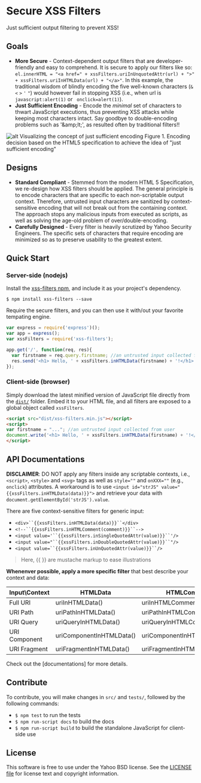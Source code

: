 Secure XSS Filters
=================
Just sufficient output filtering to prevent XSS!

## Goals

- **More Secure** - Context-dependent output filters that are developer-friendly and easy to comprehend. It is secure to apply our filters like so: ```el.innerHTML = "<a href=" + xssFilters.uriInUnquotedAttr(url) + ">" + xssFilters.uriInHTMLData(url) + "</a>"```. In this example, the traditional wisdom of blindly encoding the five well-known characters (```&``` ```<``` ```>``` ```'``` ```"```) would however fail in stopping XSS (i.e., when url is ```javascript:alert(1)``` or ``` onclick=alert(1)```).
- **Just Sufficient Encoding** - Encode the *minimal* set of characters to thwart JavaScript executions, thus preventing XSS attacks while keeping most characters intact. Say goodbye to double-encoding problems such as '&amp;amp;lt;', as resulted often by traditional filters!!

![alt Visualizing the concept of just sufficient encoding](https://ierg4210.github.io/web/images/xss-filters/xss-filters.png)
Figure 1. Encoding decision based on the HTML5 specification to achieve the idea of "just sufficient encoding"

## Designs

- **Standard Compliant** - Stemmed from the modern HTML 5 Specification, we re-design how XSS filters should be applied. The general principle is to encode characters that are specific to each non-scriptable output context. Therefore, untrusted input characters are sanitized by context-sensitive encoding that will not break out from the containing context. The approach stops any malicious inputs from executed as scripts, as well as solving the age-old problem of over/double-encoding.
- **Carefully Designed** - Every filter is heavily scrutized by Yahoo Security Engineers. The specific sets of characters that require encoding are minimized so as to preserve usability to the greatest extent.

## Quick Start

### Server-side (nodejs)

Install the [xss-filters npm](https://www.npmjs.com/package/xss-filters), and include it as your project's dependency.
```
$ npm install xss-filters --save
```

Require the secure filters, and you can then use it with/out your favorite tempating engine.
```javascript
var express = require('express')();
var app = express();
var xssFilters = require('xss-filters');

app.get('/', function(req, res){
  var firstname = req.query.firstname; //an untrusted input collected from user
  res.send('<h1> Hello, ' + xssFilters.inHTMLData(firstname) + '!</h1>');
});
```

### Client-side (browser)

Simply download the latest minified version of JavaScript file directly from the [`dist/`](./dist) folder. Embed it to your HTML file, and all filters are exposed to a global object called `xssFilters`.
```html
<script src="dist/xss-filters.min.js"></script>
<script>
var firstname = "..."; //an untrusted input collected from user
document.write('<h1> Hello, ' + xssFilters.inHTMLData(firstname) + '!</h1>')
</script>
```

API Documentations
-------
**DISCLAIMER**: DO NOT apply any filters inside any scriptable contexts, i.e., `<script>`, `<style>` and `<svg>` tags as well as `style=""` and `onXXX=""` (e.g., `onclick`) attributes. A workaround is to use `<input id="strJS" value="{{xssFilters.inHTMLData(data)}}">` and retrieve your data with `document.getElementById('strJS').value`.

There are five context-sensitive filters for generic input:
 - `<div>``{{xssFilters.inHTMLData(data)}}``</div>`
 - `<!--``{{xssFilters.inHTMLComment(comment)}}``-->`
 - `<input value='``{{xssFilters.inSingleQuotedAttr(value)}}``'/>`
 - `<input value="``{{xssFilters.inDoubleQuotedAttr(value)}}``"/>`
 - `<input value=``{{xssFilters.inUnQuotedAttr(value)}}``/>`

> Here, {{ }} are mustache markup to ease illustrations

**Whenenver possible, apply a more specific filter** that best describe your context and data:

| Input\Context | HTMLData | HTMLComment | SingleQuotedAttr | DoubleQuotedAttr | UnQuotedAttr |
| -------- | -------- | -------- | -------- | -------- | -------- |
| Full URI | uriInHTMLData() | uriInHTMLComment() | uriInSingleQuotedAttr() | uriInDoubleQuotedAttr() | uriInUnQuotedAttr() |
| URI Path | uriPathInHTMLData() | uriPathInHTMLComment() | uriPathInSingleQuotedAttr() | uriPathInDoubleQuotedAttr() | uriPathInUnQuotedAttr() |
| URI Query | uriQueryInHTMLData() | uriQueryInHTMLComment() | uriQueryInSingleQuotedAttr() | uriQueryInDoubleQuotedAttr() | uriQueryInUnQuotedAttr() |
| URI Component | uriComponentInHTMLData() | uriComponentInHTMLComment() | uriComponentInSingleQuotedAttr() | uriComponentInDoubleQuotedAttr() | uriComponentInUnQuotedAttr() |
| URI Fragment | uriFragmentInHTMLData() | uriFragmentInHTMLComment() | uriFragmentInSingleQuotedAttr() | uriFragmentInDoubleQuotedAttr() | uriFragmentInUnQuotedAttr() |

Check out the [documentations] for more details.



Contribute
-------
To contribute, you will make changes in `src/` and `tests/`, followed by the following commands:
- ```$ npm test``` to run the tests
- ```$ npm run-script docs``` to build the docs
- ```$ npm run-script build``` to build the standalone JavaScript for client-side use

License
-------

This software is free to use under the Yahoo BSD license.
See the [LICENSE file](./LICENSE) for license text and copyright information.
